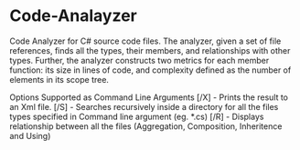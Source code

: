 # Code-Analayzer
Code Analyzer for C# source code files.
The analyzer, given a set of file references, finds all the types, their members, and relationships with other types. Further, the analyzer constructs two metrics for each member function: its size in lines of code, and complexity defined as the number of elements in its scope tree.

Options Supported as Command Line Arguments
[/X] - Prints the result to an Xml file.
[/S] - Searches recursively inside a directory for all the files types specified in Command line argument (eg. *.cs)
[/R] - Displays relationship between all the files (Aggregation, Composition, Inheritence and Using)
